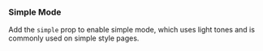 ### Simple Mode

Add the `simple` prop to enable simple mode, which uses light tones and is commonly used on simple style pages.
